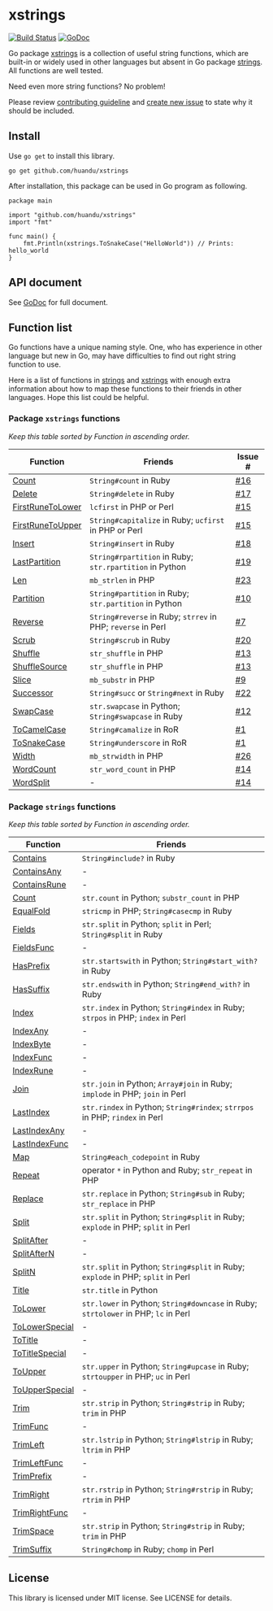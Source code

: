 # xstrings #

[![Build Status](https://travis-ci.org/huandu/xstrings.png?branch=master)](https://travis-ci.org/huandu/xstrings)
[![GoDoc](https://godoc.org/github.com/huandu/xstrings?status.svg)](https://godoc.org/github.com/huandu/xstrings)

Go package [xstrings](https://godoc.org/github.com/huandu/xstrings) is a collection of useful string functions, which are built-in or widely used in other languages but absent in Go package [strings](http://golang.org/pkg/strings). All functions are well tested.

Need even more string functions? No problem!

Please review [contributing guideline](CONTRIBUTING.md) and [create new issue](https://github.com/huandu/xstrings/issues) to state why it should be included.

## Install ##

Use `go get` to install this library.

	go get github.com/huandu/xstrings

After installation, this package can be used in Go program as following.

	package main

	import "github.com/huandu/xstrings"
	import "fmt"

	func main() {
		fmt.Println(xstrings.ToSnakeCase("HelloWorld")) // Prints: hello_world
	}

## API document ##

See [GoDoc](https://godoc.org/github.com/huandu/xstrings) for full document.

## Function list ##

Go functions have a unique naming style. One, who has experience in other language but new in Go, may have difficulties to find out right string function to use.

Here is a list of functions in [strings](http://golang.org/pkg/strings) and [xstrings](https://godoc.org/github.com/huandu/xstrings) with enough extra information about how to map these functions to their friends in other languages. Hope this list could be helpful.

### Package `xstrings` functions ###

*Keep this table sorted by Function in ascending order.*

| Function | Friends | Issue # |
| -------- | ------- | ------- |
| [Count](https://godoc.org/github.com/huandu/xstrings#Count) | `String#count` in Ruby | [#16](https://github.com/huandu/xstrings/issues/16) |
| [Delete](https://godoc.org/github.com/huandu/xstrings#Delete) | `String#delete` in Ruby | [#17](https://github.com/huandu/xstrings/issues/17) |
| [FirstRuneToLower](https://godoc.org/github.com/huandu/xstrings#FirstRuneToLower) | `lcfirst` in PHP or Perl | [#15](https://github.com/huandu/xstrings/issues/15) |
| [FirstRuneToUpper](https://godoc.org/github.com/huandu/xstrings#FirstRuneToUpper) | `String#capitalize` in Ruby; `ucfirst` in PHP or Perl | [#15](https://github.com/huandu/xstrings/issues/15) |
| [Insert](https://godoc.org/github.com/huandu/xstrings#Insert) | `String#insert` in Ruby | [#18](https://github.com/huandu/xstrings/issues/18) |
| [LastPartition](https://godoc.org/github.com/huandu/xstrings#LastPartition) | `String#rpartition` in Ruby; `str.rpartition` in Python | [#19](https://github.com/huandu/xstrings/issues/19) |
| [Len](https://godoc.org/github.com/huandu/xstrings#Len) | `mb_strlen` in PHP | [#23](https://github.com/huandu/xstrings/issues/23) |
| [Partition](https://godoc.org/github.com/huandu/xstrings#Partition) | `String#partition` in Ruby; `str.partition` in Python | [#10](https://github.com/huandu/xstrings/issues/10) |
| [Reverse](https://godoc.org/github.com/huandu/xstrings#Reverse) | `String#reverse` in Ruby; `strrev` in PHP; `reverse` in Perl | [#7](https://github.com/huandu/xstrings/issues/7) |
| [Scrub](https://godoc.org/github.com/huandu/xstrings#Scrub) | `String#scrub` in Ruby | [#20](https://github.com/huandu/xstrings/issues/20) |
| [Shuffle](https://godoc.org/github.com/huandu/xstrings#Shuffle) | `str_shuffle` in PHP | [#13](https://github.com/huandu/xstrings/issues/13) |
| [ShuffleSource](https://godoc.org/github.com/huandu/xstrings#ShuffleSource) | `str_shuffle` in PHP | [#13](https://github.com/huandu/xstrings/issues/13) |
| [Slice](https://godoc.org/github.com/huandu/xstrings#Slice) | `mb_substr` in PHP | [#9](https://github.com/huandu/xstrings/issues/9) |
| [Successor](https://godoc.org/github.com/huandu/xstrings#Successor) | `String#succ` or `String#next` in Ruby | [#22](https://github.com/huandu/xstrings/issues/22) |
| [SwapCase](https://godoc.org/github.com/huandu/xstrings#SwapCase) | `str.swapcase` in Python; `String#swapcase` in Ruby | [#12](https://github.com/huandu/xstrings/issues/12) |
| [ToCamelCase](https://godoc.org/github.com/huandu/xstrings#ToCamelCase) | `String#camalize` in RoR | [#1](https://github.com/huandu/xstrings/issues/1) |
| [ToSnakeCase](https://godoc.org/github.com/huandu/xstrings#ToSnakeCase) | `String#underscore` in RoR | [#1](https://github.com/huandu/xstrings/issues/1) |
| [Width](https://godoc.org/github.com/huandu/xstrings#Width) | `mb_strwidth` in PHP | [#26](https://github.com/huandu/xstrings/issues/26) |
| [WordCount](https://godoc.org/github.com/huandu/xstrings#WordCount) | `str_word_count` in PHP | [#14](https://github.com/huandu/xstrings/issues/14) |
| [WordSplit](https://godoc.org/github.com/huandu/xstrings#WordSplit) | - | [#14](https://github.com/huandu/xstrings/issues/14) |

### Package `strings` functions ###

*Keep this table sorted by Function in ascending order.*

| Function | Friends |
| -------- | ------- |
| [Contains](http://golang.org/pkg/strings/#Contains) | `String#include?` in Ruby |
| [ContainsAny](http://golang.org/pkg/strings/#ContainsAny) | - |
| [ContainsRune](http://golang.org/pkg/strings/#ContainsRune) | - |
| [Count](http://golang.org/pkg/strings/#Count) | `str.count` in Python; `substr_count` in PHP |
| [EqualFold](http://golang.org/pkg/strings/#EqualFold) | `stricmp` in PHP; `String#casecmp` in Ruby |
| [Fields](http://golang.org/pkg/strings/#Fields) | `str.split` in Python; `split` in Perl; `String#split` in Ruby |
| [FieldsFunc](http://golang.org/pkg/strings/#FieldsFunc) | - |
| [HasPrefix](http://golang.org/pkg/strings/#HasPrefix) | `str.startswith` in Python; `String#start_with?` in Ruby |
| [HasSuffix](http://golang.org/pkg/strings/#HasSuffix) | `str.endswith` in Python; `String#end_with?` in Ruby |
| [Index](http://golang.org/pkg/strings/#Index) | `str.index` in Python; `String#index` in Ruby; `strpos` in PHP; `index` in Perl |
| [IndexAny](http://golang.org/pkg/strings/#IndexAny) | - |
| [IndexByte](http://golang.org/pkg/strings/#IndexByte) | - |
| [IndexFunc](http://golang.org/pkg/strings/#IndexFunc) | - |
| [IndexRune](http://golang.org/pkg/strings/#IndexRune) | - |
| [Join](http://golang.org/pkg/strings/#Join) | `str.join` in Python; `Array#join` in Ruby; `implode` in PHP; `join` in Perl |
| [LastIndex](http://golang.org/pkg/strings/#LastIndex) | `str.rindex` in Python; `String#rindex`; `strrpos` in PHP; `rindex` in Perl |
| [LastIndexAny](http://golang.org/pkg/strings/#LastIndexAny) | - |
| [LastIndexFunc](http://golang.org/pkg/strings/#LastIndexFunc) | - |
| [Map](http://golang.org/pkg/strings/#Map) | `String#each_codepoint` in Ruby |
| [Repeat](http://golang.org/pkg/strings/#Repeat) | operator `*` in Python and Ruby; `str_repeat` in PHP |
| [Replace](http://golang.org/pkg/strings/#Replace) | `str.replace` in Python; `String#sub` in Ruby; `str_replace` in PHP |
| [Split](http://golang.org/pkg/strings/#Split) | `str.split` in Python; `String#split` in Ruby; `explode` in PHP; `split` in Perl |
| [SplitAfter](http://golang.org/pkg/strings/#SplitAfter) | - |
| [SplitAfterN](http://golang.org/pkg/strings/#SplitAfterN) | - |
| [SplitN](http://golang.org/pkg/strings/#SplitN) | `str.split` in Python; `String#split` in Ruby; `explode` in PHP; `split` in Perl |
| [Title](http://golang.org/pkg/strings/#Title) | `str.title` in Python |
| [ToLower](http://golang.org/pkg/strings/#ToLower) | `str.lower` in Python; `String#downcase` in Ruby; `strtolower` in PHP; `lc` in Perl |
| [ToLowerSpecial](http://golang.org/pkg/strings/#ToLowerSpecial) | - |
| [ToTitle](http://golang.org/pkg/strings/#ToTitle) | - |
| [ToTitleSpecial](http://golang.org/pkg/strings/#ToTitleSpecial) | - |
| [ToUpper](http://golang.org/pkg/strings/#ToUpper) | `str.upper` in Python; `String#upcase` in Ruby; `strtoupper` in PHP; `uc` in Perl |
| [ToUpperSpecial](http://golang.org/pkg/strings/#ToUpperSpecial) | - |
| [Trim](http://golang.org/pkg/strings/#Trim) | `str.strip` in Python; `String#strip` in Ruby; `trim` in PHP |
| [TrimFunc](http://golang.org/pkg/strings/#TrimFunc) | - |
| [TrimLeft](http://golang.org/pkg/strings/#TrimLeft) | `str.lstrip` in Python; `String#lstrip` in Ruby; `ltrim` in PHP |
| [TrimLeftFunc](http://golang.org/pkg/strings/#TrimLeftFunc) | - |
| [TrimPrefix](http://golang.org/pkg/strings/#TrimPrefix) | - |
| [TrimRight](http://golang.org/pkg/strings/#TrimRight) | `str.rstrip` in Python; `String#rstrip` in Ruby; `rtrim` in PHP |
| [TrimRightFunc](http://golang.org/pkg/strings/#TrimRightFunc) | - |
| [TrimSpace](http://golang.org/pkg/strings/#TrimSpace) | `str.strip` in Python; `String#strip` in Ruby; `trim` in PHP |
| [TrimSuffix](http://golang.org/pkg/strings/#TrimSuffix) | `String#chomp` in Ruby; `chomp` in Perl |

## License ##

This library is licensed under MIT license. See LICENSE for details.
